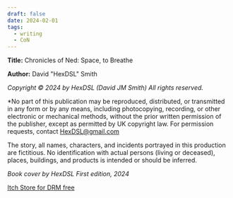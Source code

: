 ```yaml
---
draft: false
date: 2024-02-01
tags:
  - writing
  - CoN
---
```


**Title:** Chronicles of Ned: Space, to Breathe

**Author:** David "HexDSL" Smith

_Copyright © 2024 by HexDSL (David JM Smith)_
_All rights reserved._

*No part of this publication may be reproduced, distributed, or transmitted in any form or by any means, including photocopying, recording, or other electronic or mechanical methods, without the prior written permission of the publisher, except as permitted by UK copyright law. For permission requests, contact <HexDSL@gmail.com>

The story, all names, characters, and incidents portrayed in this production are fictitious. No identification with actual persons (living or deceased), places, buildings, and products is intended or should be inferred.

_Book cover by HexDSL_
_First edition, 2024_

[Itch Store for DRM free](https://hexdsl.itch.io/)
